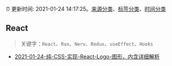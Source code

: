 :alarm_clock: 更新时间: 2021-01-24 14:17:25。[来源分类](../README.md)、[标签分类](../TAGS.md)、[时间分类](../TIMELINE.md)

## React


> 关键字：`React`、`Rax`、`Nerv`、`Redux`、`useEffect`、`Hooks`



- [2021-01-24-纯-CSS-实现-React-Logo-图形，内含详细解析](https://toutiao.io/k/r0zp6fd) 